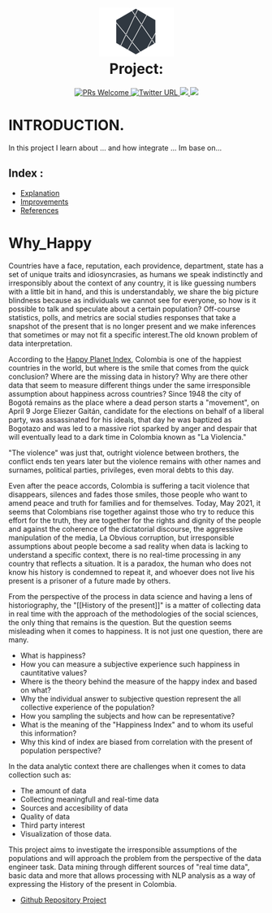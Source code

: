 <h1 align="center">
  <img src="images/logo.png">
  <br/>
  Project: 
  <br>
</h1>

<p align="center">
  <a href="http://makeapullrequest.com">
    <img src="https://img.shields.io/badge/PRs-welcome-brightgreen.svg?style=flat-square" alt="PRs Welcome">
    </a>
   <a href="https://twitter.com/Alejandrosin_" >
    <img alt="Twitter URL" src="https://img.shields.io/twitter/url?style=social&url=https%3A%2F%2Ftwitter.com%2FAlejandrosin_">
  </a>
  <a href="https://github.com/Alejandro-sin?tab=followers">
    <img src="https://img.shields.io/github/followers/Alejandro-sin?tab=followers?style=social">
  </a>
  <a href="">
    <img src="https://img.shields.io/badge/NoteBooks-blue.svg?style=flat-square">
  </a>
</p>


# INTRODUCTION.

In this project I learn about ...  and how integrate ...
Im base on... 

## **Index** :

<ul>
      <li><a href="#Explanation"> Explanation</a></li>
      <li><a href="#Improvements"> Improvements</a></li>
      <li><a href="#References"> References</a></li>
</ul>

# Why_Happy


Countries have a face, reputation, each providence, department, state has a set of unique traits and idiosyncrasies, as humans we speak indistinctly and irresponsibly about the context of any country, it is like guessing numbers with a little bit in hand, and this is understandably, we share the big picture blindness because as individuals we cannot see for everyone, so how is it possible to talk and speculate about a certain population? Off-course statistics, polls, and metrics are social studies responses that take a snapshot of the present that is no longer present and we make inferences that sometimes or may not fit a specific interest.The old known problem of data interpretation.


According to the [Happy Planet Index](http://happyplanetindex.org/countries/colombia#conflict), Colombia is one of the happiest countries in the world, but where is the smile that comes from the quick conclusion? Where are the missing data in history? Why are there other data that seem to measure different things under the same irresponsible assumption about happiness across countries?
Since 1948 the city of Bogotá remains as the place where a dead person starts a "movement", on April 9 Jorge Eliezer Gaitán, candidate for the elections on behalf of a liberal party, was assassinated for his ideals, that day he was baptized as Bogotazo and was led to a massive riot sparked by anger and despair that will eventually lead to a dark time in Colombia known as "La Violencia."

"The violence" was just that, outright violence between brothers, the conflict ends ten years later but the violence remains with other names and surnames, political parties, privileges, even moral debts to this day.

Even after the peace accords, Colombia is suffering a tacit violence that disappears, silences and fades those smiles, those people who want to amend peace and truth for families and for themselves. Today, May 2021, it seems that Colombians rise together against those who try to reduce this effort for the truth, they are together for the rights and dignity of the people and against the coherence of the dictatorial discourse, the aggressive manipulation of the media, La Obvious corruption, but irresponsible assumptions about people become a sad reality when data is lacking to understand a specific context, there is no real-time processing in any country that reflects a situation. It is a paradox, the human who does not know his history is condemned to repeat it, and whoever does not live his present is a prisoner of a future made by others.

From the perspective of the process in data science and having a lens of historiography, the "[[History of the present]]" is a matter of collecting data in real time with the approach of the methodologies of the social sciences, the only thing that remains is the question. But the question seems misleading when it comes to happiness. It is not just one question, there are many.

- What is happiness?
- How you can measure a subjective experience such happiness in cauntitative values?
- Where is the theory behind the measure of the happy index and based on what?
- Why the individual answer to subjective question represent the all collective experience of the population?
- How you sampling the subjects and how can be representative?
- What is the meaning of the "Happiness Index" and to whom its useful this information?
- Why this kind of index are biased from correlation with the present of population perspective?

In the data analytic context there are challenges when it comes to data collection such as:

- The amount of data
- Collecting meaningfull and real-time data
- Sources and accesibility of data
- Quality of data
- Third party interest
- Visualization of those data.


This project aims to investigate the irresponsible assumptions of the populations and will approach the problem from the perspective of the data engineer task. Data mining through different sources of "real time data", basic data and more that allows processing with NLP analysis as a way of expressing the History of the present in Colombia.

- [Github Repository Project](https://github.com/Alejandro-sin/Why_happy)













